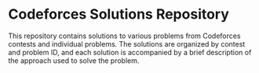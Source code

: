# Codeforces Solutions Repository

This repository contains solutions to various problems from Codeforces contests and individual problems. The solutions are organized by contest and problem ID, and each solution is accompanied by a brief description of the approach used to solve the problem.
